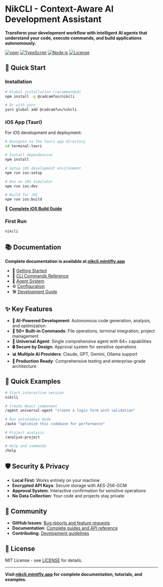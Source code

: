 # NikCLI - Context-Aware AI Development Assistant

**Transform your development workflow with intelligent AI agents that understand your code, execute commands, and build applications autonomously.**

[![npm](https://img.shields.io/npm/v/@cadcamfun/nikcli)](https://www.npmjs.com/package/@cadcamfun/nikcli)
[![TypeScript](https://img.shields.io/badge/TypeScript-5.3+-blue)](https://www.typescriptlang.org/)
[![Node.js](https://img.shields.io/badge/Node.js-18+-green)](https://nodejs.org/)
[![License](https://img.shields.io/badge/license-MIT-green)](LICENSE)

## 🚀 Quick Start

### Installation

```bash
# Global installation (recommended)
npm install -g @cadcamfun/nikcli

# Or with yarn
yarn global add @cadcamfun/nikcli
```

### iOS App (Tauri)

For iOS development and deployment:

```bash
# Navigate to the Tauri app directory
cd terminal-tauri

# Install dependencies
npm install

# Setup iOS development environment
npm run ios:setup

# Run on iOS Simulator
npm run ios:dev

# Build for iOS
npm run ios:build
```

📖 **[Complete iOS Build Guide](terminal-tauri/IOS_BUILD_README.md)**

### First Run

```bash
nikcli
```

## 📚 Documentation

**Complete documentation is available at [nikcli.mintifly.app](https://nikcli.mintlify.app)**

- 📖 [Getting Started](https://nikcli.mintlify.app/quickstart/installation)
- 🎯 [CLI Commands Reference](https://nikcli.mintlify.app/cli-reference/commands-overview)
- 🤖 [Agent System](https://nikcli.mintlify.app/agent-system/overview)
- ⚙️ [Configuration](https://nikcli.mintlify.app/configuration)
- 🛠️ [Development Guide](https://nikcli.mintlify.app/contributing/development)

## ✨ Key Features

- **🤖 AI-Powered Development**: Autonomous code generation, analysis, and optimization
- **🔧 50+ Built-in Commands**: File operations, terminal integration, project management
- **🌟 Universal Agent**: Single comprehensive agent with 64+ capabilities
- **🔒 Secure by Design**: Approval system for sensitive operations
- **📊 Multiple AI Providers**: Claude, GPT, Gemini, Ollama support
- **🚀 Production Ready**: Comprehensive testing and enterprise-grade architecture

## 🎯 Quick Examples

```bash
# Start interactive session
nikcli

# Create React component
/agent universal-agent "create a login form with validation"

# Run autonomous mode
/auto "optimize this codebase for performance"

# Project analysis
/analyze-project

# Help and commands
/help
```

## 🛡️ Security & Privacy

- **Local First**: Works entirely on your machine
- **Encrypted API Keys**: Secure storage with AES-256-GCM
- **Approval System**: Interactive confirmation for sensitive operations
- **No Data Collection**: Your code and projects stay private



## 🤝 Community

- **GitHub Issues**: [Bug reports and feature requests](https://github.com/nikomatt69/nikcli-main/issues)
- **Documentation**: [Complete guides and API reference](https://nikcli.mintlify.app)
- **Contributing**: [Development guidelines](https://nikcli.mintlify.app/contributing/development)

## 📄 License

MIT License - see [LICENSE](LICENSE) for details.

---

**Visit [nikcli.mintifly.app](https://nikcli.mintlify.app) for complete documentation, tutorials, and examples.**
